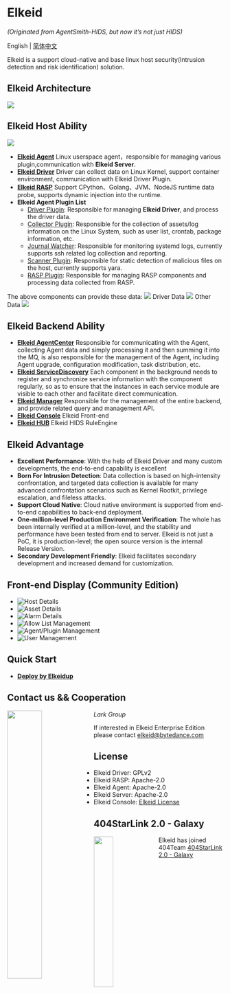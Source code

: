 # Elkeid

*(Originated from AgentSmith-HIDS, but now it’s not just HIDS)*

English | [简体中文](README-zh_CN.md)

Elkeid is a support cloud-native and base linux host security(Intrusion detection and risk identification) solution.

## Elkeid Architecture

<img src="server/docs/server.png"/>

##  Elkeid Host Ability
<img src="png/Ability_1.png"/>

* **[Elkeid Agent](agent)** Linux userspace agent，responsible for managing various plugin,communication with **Elkeid Server**.
* **[Elkeid Driver](driver)** Driver can collect data on Linux Kernel, support container environment, communication with Elkeid Driver Plugin.
* **[Elkeid RASP](rasp)** Support CPython、Golang、JVM、NodeJS runtime data probe, supports dynamic injection into the runtime.
* **Elkeid Agent Plugin List**
    * [Driver Plugin](https://github.com/bytedance/Elkeid/tree/main/plugins/driver): Responsible for managing **Elkeid Driver**, and process the driver data.
    * [Collector Plugin](https://github.com/bytedance/Elkeid/tree/main/plugins/collector): Responsible for the collection of assets/log information on the Linux System, such as user list, crontab, package information, etc.
    * [Journal Watcher](https://github.com/bytedance/Elkeid/tree/main/plugins/journal_watcher): Responsible for monitoring systemd logs, currently supports ssh related log collection and reporting.
    * [Scanner Plugin](https://github.com/bytedance/Elkeid/tree/main/plugins/scanner): Responsible for static detection of malicious files on the host, currently supports yara.
    * [RASP Plugin](https://github.com/bytedance/Elkeid/tree/main/rasp/plugin): Responsible for managing RASP components and processing data collected from RASP.


The above components can provide these data:
<img src="png/data_index.png"/>
Driver Data
<img src="png/data1.png"/>
Other Data
<img src="png/data2.png"/>


## Elkeid Backend Ability
* **[Elkeid AgentCenter](server/agent_center)** Responsible for communicating with the Agent, collecting Agent data and simply processing it and then summing it into the MQ, is also responsible for the management of the Agent, including Agent upgrade, configuration modification, task distribution, etc.
* **[Elkeid ServiceDiscovery](server/service_discovery)** Each component in the background needs to register and synchronize service information with the component regularly, so as to ensure that the instances in each service module are visible to each other and facilitate direct communication.
* **[Elkeid Manager](server/manager)** Responsible for the management of the entire backend, and provide related query and management API.
* **[Elkeid Console](server/web_console)** Elkeid Front-end
* **[Elkeid HUB](https://github.com/bytedance/Elkeid-HUB)** Elkeid HIDS RuleEngine

## Elkeid Advantage

* **Excellent Performance**: With the help of Elkeid Driver and many custom developments, the end-to-end capability is excellent
* **Born For Intrusion Detection**: Data collection is based on high-intensity confrontation, and targeted data collection is available for many advanced confrontation scenarios such as Kernel Rootkit, privilege escalation, and fileless attacks.
* **Support Cloud Native**: Cloud native environment is supported from end-to-end capabilities to back-end deployment.
* **One-million-level Production Environment Verification**: The whole has been internally verified at a million-level, and the stability and performance have been tested from end to server. Elkeid is not just a PoC, it is production-level; the open source version is the internal Release Version.
* **Secondary Development Friendly**: Elkeid facilitates secondary development and increased demand for customization.


## Front-end Display (Community Edition)
* Host Details
  <img src="png/console1.png" style="float:left;"/>
* Asset Details
  <img src="png/console2.png" style="float:left;"/>
* Alarm Details
  <img src="png/console3.png" style="float:left;"/>
* Allow List Management
  <img src="png/console6.png" style="float:left;"/>
* Agent/Plugin Management
  <img src="png/console4.png" style="float:left;"/>
* User Management
  <img src="png/console5.png" style="float:left;"/>

## Quick Start
* **[Deploy by Elkeidup](elkeidup/README.md)**

## Contact us && Cooperation

<img src="png/Lark.png" width="40%" style="float:left;"/>

*Lark Group*



If interested in Elkeid Enterprise Edition please contact elkeid@bytedance.com



## License
* Elkeid Driver: GPLv2
* Elkeid RASP: Apache-2.0
* Elkeid Agent: Apache-2.0
* Elkeid Server: Apache-2.0
* Elkeid Console: [Elkeid License](server/web_console/LICENSE)

## 404StarLink 2.0 - Galaxy
<img src="https://github.com/knownsec/404StarLink-Project/raw/master/logo.png" width="30%" style="float:left;"/>

Elkeid has joined 404Team [404StarLink 2.0 - Galaxy](https://github.com/knownsec/404StarLink2.0-Galaxy)
